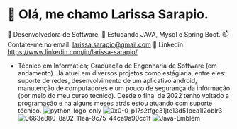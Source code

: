 # 👋 Olá, me chamo Larissa Sarapio.
🔭 Desenvolvedora de Software.
🌱 Estudando JAVA, Mysql e Spring Boot.
📫 Contate-me no email: larissa.sarapio@gmail.com
🔗 Linkedin: https://www.linkedin.com/in/larissa-sarapio/
 - Técnico em Informática; Graduação de Engenharia de Software (em andamento). Já atuei em diversos projetos como estágiaria, entre eles: suporte de redes, desenvolvimento de um aplicativo android, manutenção de computadores e um pouco de segurança da informação (por meio do meu curso técnico). Desde o final de 2022 tenho voltado a programação e há alguns meses atrás estou atuando com suporte técnico.
![python-logo-only](https://github.com/larisarapio/larisarapio/assets/129699975/1e2c716a-5c14-4263-921e-52fa2af71ccd)
![0x0-0_p17s2tfgc31jte13d51pea1l2oblr3](https://github.com/larisarapio/larisarapio/assets/129699975/0331c521-5847-4915-a80b-53b0e96547fd)
![0663e880-8a02-11ea-9c75-44ca9a90cc1f](https://github.com/larisarapio/larisarapio/assets/129699975/9cdd41e4-345c-4c31-845b-a59faf83ec46)
![Java-Emblem](https://github.com/larisarapio/larisarapio/assets/129699975/974da8ee-bf61-4c91-9e33-da332810ff92)

